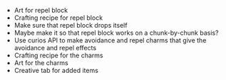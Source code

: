 - Art for repel block
- Crafting recipe for repel block
- Make sure that repel block drops itself
- Maybe make it so that repel block works on a chunk-by-chunk basis?
- Use curios API to make avoidance and repel charms that give the avoidance and repel effects
- Crafting recipe for the charms
- Art for the charms
- Creative tab for added items